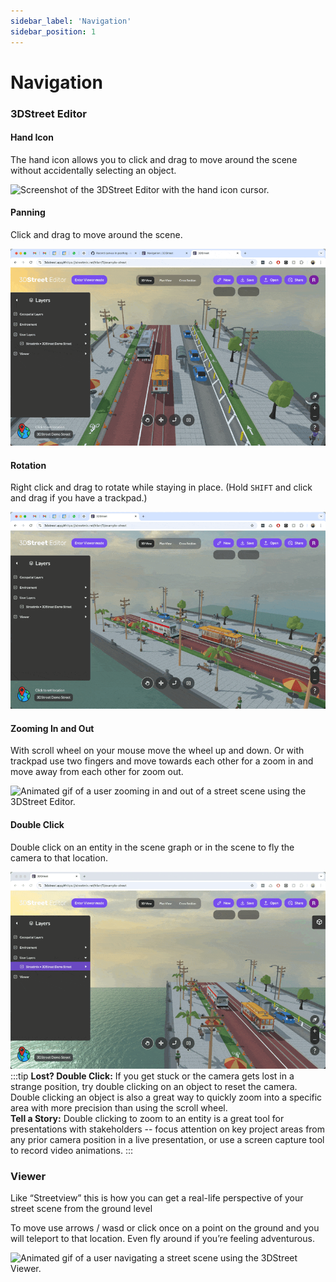 ```yaml
---
sidebar_label: 'Navigation'
sidebar_position: 1
---
```


# Navigation

### 3DStreet Editor

#### Hand Icon

The hand icon allows you to click and drag to move around the scene without accidentally selecting an object.

![Screenshot of the 3DStreet Editor with the hand icon cursor.](/img/docs/navigation/3dstreet-editor-hand.gif)

#### Panning

Click and drag to move around the scene.

![Animated gif of a user panning a street scene using the 3DStreet Editor.](/img/docs/navigation/pan.gif)

#### Rotation

Right click and drag to rotate while staying in place. (Hold `SHIFT` and click and drag if you have a trackpad.)

![Animated gif of a user rotating a street scene using the 3DStreet Editor.](/img/docs/navigation/rotate.gif)

#### Zooming In and Out

With scroll wheel on your mouse move the wheel up and down. Or with trackpad use two fingers and move towards each other for a zoom in and move away from each other for zoom out.

![Animated gif of a user zooming in and out of a street scene using the 3DStreet Editor.](/img/docs/navigation/zoom.gif)

#### Double Click
Double click on an entity in the scene graph or in the scene to fly the camera to that location.

![Animated gif of a user double clicking on an entity to fly the camera to that location using the 3DStreet Editor.](/img/docs/navigation/double-click.gif)
:::tip
**Lost? Double Click:** If you get stuck or the camera gets lost in a strange position, try double clicking on an object to reset the camera. Double clicking an object is also a great way to quickly zoom into a specific area with more precision than using the scroll wheel.
<br/>
**Tell a Story:** Double clicking to zoom to an entity is a great tool for presentations with stakeholders -- focus attention on key project areas from any prior camera position in a live presentation, or use a screen capture tool to record video animations. 
:::

### Viewer
Like “Streetview” this is how you can get a real-life perspective of your street scene from the ground level

To move use arrows  / wasd or click once on a point on the ground and you will teleport to that location. Even fly around if you’re feeling adventurous.

![Animated gif of a user navigating a street scene using the 3DStreet Viewer.](/img/docs/navigation/viewer.gif)
